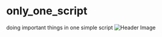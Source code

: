 # only_one_script
doing important things in one simple script
![Header Image]([https://github.com/Abolfazl-rahimzadeh/only_one_script/blob/main/header.jpg](https://github.com/Abolfazl-rahimzadeh/only_one_script/blob/main/Screenshot%202025-05-09%20at%2018-30-08%20Script%20-%20CyberHoot%20Cyber%20Library.png))
